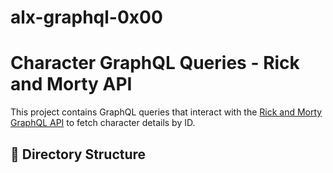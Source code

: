 # alx-graphql-0x00
# Character GraphQL Queries - Rick and Morty API

This project contains GraphQL queries that interact with the [Rick and Morty GraphQL API](https://rickandmortyapi.com/graphql) to fetch character details by ID.

## 📁 Directory Structure

